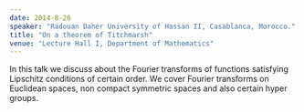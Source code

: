 ```yaml
---
date: 2014-8-26
speaker: "Radouan Daher University of Hassan II, Casablanca, Morocco."
title: "On a theorem of Titchmarsh"
venue: "Lecture Hall I, Department of Mathematics"
---
```

In this talk we discuss about the Fourier transforms of
functions satisfying Lipschitz conditions of certain order. We cover
Fourier transforms on Euclidean spaces, non compact symmetric spaces and
also certain hyper groups.

